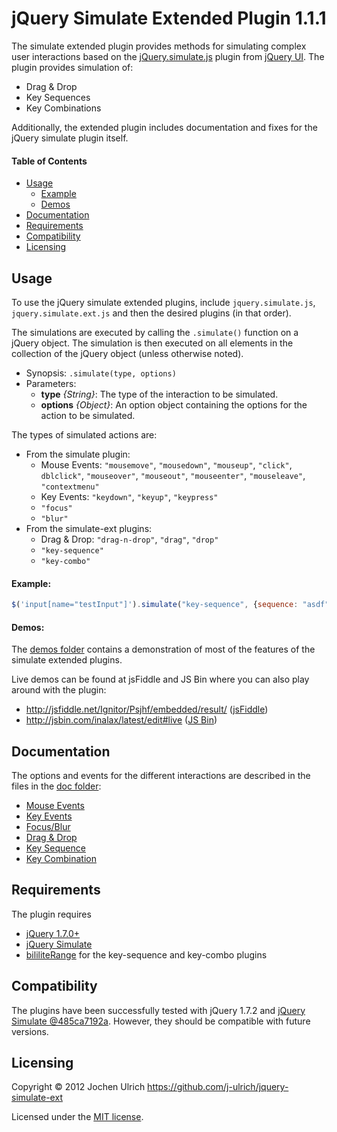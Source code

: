 jQuery Simulate Extended Plugin 1.1.1
=====================================

The simulate extended plugin provides methods for simulating complex user interactions based on the
[jQuery.simulate.js](https://github.com/jquery/jquery-ui/blob/master/tests/jquery.simulate.js) plugin
from [jQuery UI](http://jqueryui.com).
The plugin provides simulation of:

* Drag & Drop
* Key Sequences
* Key Combinations

Additionally, the extended plugin includes documentation and fixes for the jQuery simulate plugin itself.

#### Table of Contents ####
- [Usage](#usage)
	- [Example](#example)
	- [Demos](#demos)
- [Documentation](#documentation)
- [Requirements](#requirements)
- [Compatibility](#compatibility)
- [Licensing](#licensing)


Usage
-----
To use the jQuery simulate extended plugins, include `jquery.simulate.js`, `jquery.simulate.ext.js`
and then the desired plugins (in that order).

The simulations are executed by calling the `.simulate()` function on a jQuery object. The simulation
is then executed on all elements in the collection of the jQuery object (unless otherwise noted).

- Synopsis: `.simulate(type, options)`
- Parameters:
	* __type__ _{String}_: The type of the interaction to be simulated.
	* __options__ _{Object}_: An option object containing the options for the action to be simulated.

The types of simulated actions are:

- From the simulate plugin:
	- Mouse Events: `"mousemove"`, `"mousedown"`, `"mouseup"`, `"click"`, `dblclick"`,
		`"mouseover"`, `"mouseout"`, `"mouseenter"`, `"mouseleave"`, `"contextmenu"`
	- Key Events: `"keydown"`, `"keyup"`, `"keypress"`
	- `"focus"`
	- `"blur"`
- From the simulate-ext plugins:
	- Drag & Drop: `"drag-n-drop"`, `"drag"`, `"drop"`
	- `"key-sequence"`
	- `"key-combo"`

#### Example: ####
```javascript
$('input[name="testInput"]').simulate("key-sequence", {sequence: "asdf"});
```

#### Demos: ####
The [demos folder](https://github.com/j-ulrich/jquery-simulate-ext/tree/master/demo) contains a
demonstration of most of the features of the simulate extended plugins.

Live demos can be found at jsFiddle and JS Bin where you can also play around with the plugin:

- http://jsfiddle.net/Ignitor/Psjhf/embedded/result/ ([jsFiddle](http://jsfiddle.net/Ignitor/Psjhf/))
- http://jsbin.com/inalax/latest/edit#live ([JS Bin](http://jsbin.com/inalax/latest/edit))


Documentation
-------------
The options and events for the different interactions are described in the files in the [doc folder](https://github.com/j-ulrich/jquery-simulate-ext/tree/master/doc):
* [Mouse Events](https://github.com/j-ulrich/jquery-simulate-ext/tree/master/doc/simulate.md)
* [Key Events](https://github.com/j-ulrich/jquery-simulate-ext/tree/master/doc/simulate.md)
* [Focus/Blur](https://github.com/j-ulrich/jquery-simulate-ext/tree/master/doc/simulate.md)
* [Drag & Drop](https://github.com/j-ulrich/jquery-simulate-ext/tree/master/doc/drag-n-drop.md)
* [Key Sequence](https://github.com/j-ulrich/jquery-simulate-ext/tree/master/doc/key-sequence.md)
* [Key Combination](https://github.com/j-ulrich/jquery-simulate-ext/tree/master/doc/key-combo.md)

Requirements
------------
The plugin requires
* [jQuery 1.7.0+](http://jquery.com)
* [jQuery Simulate](https://github.com/jquery/jquery-ui/blob/master/tests/jquery.simulate.js)
* [bililiteRange](http://bililite.com/blog/2011/01/17/cross-browser-text-ranges-and-selections) for
	the key-sequence and key-combo plugins

Compatibility
------------
The plugins have been successfully tested with jQuery 1.7.2 and [jQuery Simulate @485ca7192a](https://github.com/jquery/jquery-ui/blob/485ca7192ac57d018b8ce4f03e7dec6e694a53b7/tests/jquery.simulate.js).
However, they should be compatible with future versions.


Licensing
---------
Copyright &copy; 2012 Jochen Ulrich
https://github.com/j-ulrich/jquery-simulate-ext

Licensed under the [MIT license](http://opensource.org/licenses/MIT).

